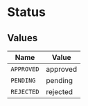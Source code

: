 # Status


## Values

| Name       | Value      |
| ---------- | ---------- |
| `APPROVED` | approved   |
| `PENDING`  | pending    |
| `REJECTED` | rejected   |